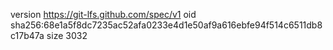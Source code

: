 version https://git-lfs.github.com/spec/v1
oid sha256:68e1a5f8dc7235ac52afa0233e4d1e50af9a616ebfe94f514c6511db8c17b47a
size 3032
